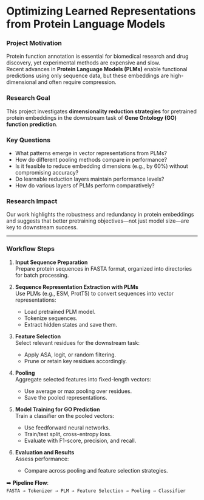 # Optimizing Learned Representations from Protein Language Models

### Project Motivation

Protein function annotation is essential for biomedical research and drug discovery, yet experimental methods are expensive and slow.  
Recent advances in **Protein Language Models (PLMs)** enable functional predictions using only sequence data, but these embeddings are high-dimensional and often require compression.

### Research Goal

This project investigates **dimensionality reduction strategies** for pretrained protein embeddings in the downstream task of **Gene Ontology (GO) function prediction**.

### Key Questions

- What patterns emerge in vector representations from PLMs?
- How do different pooling methods compare in performance?
- Is it feasible to reduce embedding dimensions (e.g., by 60%) without compromising accuracy?
- Do learnable reduction layers maintain performance levels?
- How do various layers of PLMs perform comparatively?


### Research Impact

Our work highlights the robustness and redundancy in protein embeddings and suggests that better pretraining objectives—not just model size—are key to downstream success.

---

### Workflow Steps

1. **Input Sequence Preparation**  
   Prepare protein sequences in FASTA format, organized into directories for batch processing.

2. **Sequence Representation Extraction with PLMs**  
   Use PLMs (e.g., ESM, ProtT5) to convert sequences into vector representations:
   - Load pretrained PLM model.
   - Tokenize sequences.
   - Extract hidden states and save them.

3. **Feature Selection**  
   Select relevant residues for the downstream task:
   - Apply ASA, logit, or random filtering.
   - Prune or retain key residues accordingly.

4. **Pooling**  
   Aggregate selected features into fixed-length vectors:
   - Use average or max pooling over residues.
   - Save the pooled representations.

5. **Model Training for GO Prediction**  
   Train a classifier on the pooled vectors:
   - Use feedforward neural networks.
   - Train/test split, cross-entropy loss.
   - Evaluate with F1-score, precision, and recall.

6. **Evaluation and Results**  
   Assess performance:
   - Compare across pooling and feature selection strategies.

➡️ **Pipeline Flow**:  
`FASTA → Tokenizer → PLM → Feature Selection → Pooling → Classifier`

